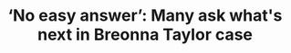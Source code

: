 ---
order: 30
title: "‘No easy answer’: Many ask what's next in Breonna Taylor case"
authors:
    - Claire Galofaro
    - Dylan Lovan
    - Angie Wang
    
categories:
    - story
    - video
link: https://apnews.com/article/shootings-kentucky-racial-injustice-louisville-breonna-taylor-69ff80e0adb7a731854de434b9e22d5e
redirect: true
photo:
    filename: louisville.jpg
---